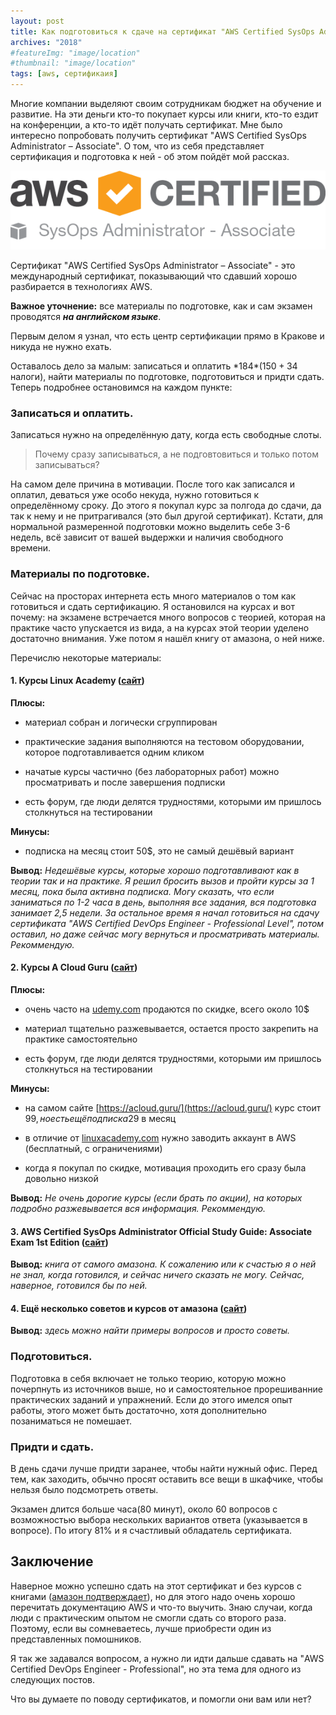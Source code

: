 ```yaml
---
layout: post
title: Как подготовиться к сдаче на сертификат "AWS Certified SysOps Administrator – Associate" 
archives: "2018"
#featureImg: "image/location"
#thumbnail: "image/location"
tags: [aws, сертификаия]
---
```


Многие компании выделяют своим сотрудникам бюджет на обучение и развитие. На эти деньги кто-то покупает курсы или книги, кто-то ездит на конференции, а кто-то идёт получать сертификат. Мне было интересно попробовать получить сертификат "AWS Certified SysOps Administrator – Associate".
О том, что из себя представляет сертификация и подготовка к ней - об этом пойдёт мой рассказ.
<!--more-->

![AWS Certified SysOps Administrator – Associate](aws_certified_logo.png)

Сертификат "AWS Certified SysOps Administrator – Associate" - это международный сертификат, показывающий что сдавший хорошо разбирается в технологиях AWS.

**Важное уточнение:** все материалы по подготовке, как и сам экзамен проводятся __*на английском языке*__.

Первым делом я узнал, что есть центр сертификации прямо в Кракове и никуда не нужно ехать.

Оставалось дело за малым: записаться и оплатить *184$* (150 + 34$ налоги), найти материалы по подготовке, подготовиться и придти сдать.
Теперь подробнее остановимся на каждом пункте:

### Записаться и оплатить. 

Записаться нужно на определённую дату, когда есть свободные слоты.

> Почему сразу записываться, а не подговтовиться и только потом записываться?

На самом деле причина в мотивации. После того как записался и оплатил, деваться уже особо некуда, нужно готовиться к определённому сроку. До этого я покупал курс за полгода до сдачи, да так к нему и не притрагивался (это был другой сертификат). Кстати, для нормальной размеренной подготовки можно выделить себе 3-6 недель, всё зависит от вашей выдержки и наличия свободного времени.

### Материалы по подготовке.

Сейчас на просторах интернета есть много материалов о том как готовиться и сдать сертификацию. Я остановился на курсах и вот почему: на экзамене встречается много вопросов с теорией, которая на практике часто упускается из вида, а на курсах этой теории уделено достаточно внимания. Уже потом я нашёл книгу от амазона, о ней ниже.

Перечислю некоторые материалы:

#### 1. Курсы Linux Academy ([сайт](https://linuxacademy.com/amazon-web-services/training/course/name/aws-certified-sysops-administrator-associate))

**Плюсы:**

- материал собран и логически сгруппирован

- практические задания выполняются на тестовом оборудовании, которое подготавливается одним кликом

- начатые курсы частично (без лабораторных работ) можно просматривать и после завершения подписки

- есть форум, где люди делятся трудностями, которыми им пришлось столкнуться на тестировании

**Минусы:**

- подписка на месяц стоит 50$, это не самый дешёвый вариант


**Вывод:**
_Недешёвые курсы, которые хорошо подготавливают как в теории так и на практике. Я решил бросить вызов и пройти курсы за 1 месяц, пока была активна подписка. Могу сказать, что если заниматься по 1-2 часа в день, выполняя все задания, вся подготовка занимает 2,5 недели. За остальное время я начал готовиться на сдачу сертификата "AWS Certified DevOps Engineer - Professional Level", потом оставил, но даже сейчас могу вернуться и просматривать материалы. Рекоммендую._


#### 2. Курсы A Cloud Guru ([сайт](https://acloud.guru/learn/aws-certified-sysops-administrator-associate))


**Плюсы:**

- очень часто на [udemy.com](https://www.udemy.com/courses/search/?q=aws%20sysops&src=ukw) продаются по скидке, всего около 10$

- материал тщательно разжевывается, остается просто закрепить на практике самостоятельно

- есть форум, где люди делятся трудностями, которыми им пришлось столкнуться на тестировании

**Минусы:**

- на самом сайте [https://acloud.guru/](https://acloud.guru/) курс стоит 99$, но есть ещё подписка 29$ в месяц

- в отличие от [linuxacademy.com](https://linuxacademy.com) нужно заводить аккаунт в AWS (бесплатный, с ограничениями)

- когда я покупал по скидке, мотивация проходить его сразу была довольно низкой

**Вывод:**
_Не очень дорогие курсы (если брать по акции), на которых подробно разжевывается вся информация. Рекоммендую._

#### 3. AWS Certified SysOps Administrator Official Study Guide: Associate Exam 1st Edition ([сайт](https://www.amazon.com/Certified-SysOps-Administrator-Official-Study/dp/1119377420))

**Вывод:**
_книга от самого амазона. К сожалению или к счастью я о ней не знал, когда готовился, и сейчас ничего сказать не могу. Сейчас, наверное, готовился бы по ней._


#### 4. Ещё несколько советов и курсов от амазона ([сайт](https://aws.amazon.com/ru/certification/certification-prep/))

**Вывод:**
_здесь можно найти примеры вопросов и просто советы._


### Подготовиться.

Подготовка в себя включает не только теорию, которую можно почерпнуть из источников выше, но и самостоятельное прорешиванние практических заданий и упражнений. Если до этого имелся опыт работы, этого может быть достаточно, хотя дополнительно позаниматься не помешает.


### Придти и сдать.

В день сдачи лучше придти заранее, чтобы найти нужный офис. Перед тем, как заходить, обычно просят оставить все вещи в шкафчике, чтобы нельзя было подсмотреть ответы.

Экзамен длится больше часа(80 минут), около 60 вопросов с возможностью выбора нескольких вариантов ответа (указывается в вопросе). По итогу 81% и я счастливый обладатель сертификата.

## Заключение

Наверное можно успешно сдать на этот сертификат и без курсов с книгами ([амазон подтверждает](https://aws.amazon.com/ru/certification/faqs/)), но для этого надо очень хорошо перечитать документацию AWS и что-то выучить. Знаю случаи, когда люди с практическим опытом не смогли сдать со второго раза. Поэтому, если вы сомневаетесь, лучше приобрести один из представленных помошников.

Я так же задавался вопросом, а нужно ли идти дальше сдавать на "AWS Certified DevOps Engineer - Professional", но эта тема для одного из следующих постов.

Что вы думаете по поводу сертификатов, и помогли они вам или нет?
